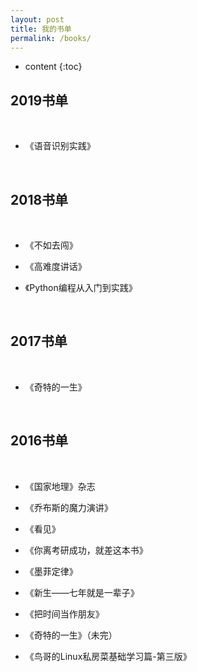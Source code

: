 ```yaml
---
layout: post
title: 我的书单
permalink: /books/
---
```


* content
{:toc}

2019书单
-----------------------------------------------------------------
&nbsp;

+ 《语音识别实践》

&nbsp;

2018书单
-----------------------------------------------------------------
&nbsp;

+ 《不如去闯》

+ 《高难度讲话》

+ 《Python编程从入门到实践》

&nbsp;

2017书单
-----------------------------------------------------------------
&nbsp;

+ 《奇特的一生》

&nbsp;

2016书单
-----------------------------------------------------------------
&nbsp;

+ 《国家地理》杂志

+ 《乔布斯的魔力演讲》

+ 《看见》

+ 《你离考研成功，就差这本书》

+ 《墨菲定律》

+ 《新生——七年就是一辈子》

+ 《把时间当作朋友》

+ 《奇特的一生》（未完）

+ 《鸟哥的Linux私房菜基础学习篇-第三版》


